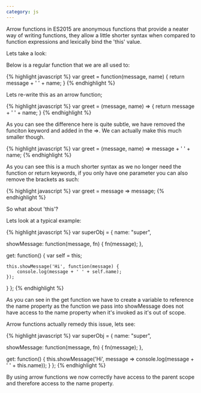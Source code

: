 ```yaml
---
category: js
---
```


Arrow functions in ES2015 are anonymous functions that provide a neater way of writing functions, they allow a little shorter syntax when compared to function expressions and lexically bind the 'this' value.

Lets take a look:

Below is a regular function that we are all used to:

{% highlight javascript %}
var greet = function(message, name) {
  return message + ' ' + name;
}
{% endhighlight %}

Lets re-write this as an arrow function;

{% highlight javascript %}
var greet = (message, name) => {
  return message + ' ' + name;
}
{% endhighlight %}

As you can see the difference here is quite subtle, we have removed the funciton keyword and added in the =>. We can actually make this much smaller though.

{% highlight javascript %}
var greet = (message, name) => message + ' ' + name;
{% endhighlight %}

As you can see this is a much shorter syntax as we no longer need the function or return keywords, if you only have one parameter you can also remove the brackets as such:

{% highlight javascript %}
var greet = message => message;
{% endhighlight %}

So what about 'this'?

Lets look at a typical example:

{% highlight javascript %}
var superObj = {
  name: "super",

  showMessage: function(message, fn) {
    fn(message);
  },

  get: function() {
    var self = this;

    this.showMessage('Hi', function(message) {
        console.log(message + ' ' + self.name);
    });
  }
};
{% endhighlight %}

As you can see in the get function we have to create a variable to reference the name property as the function we pass into showMessage does not have access to the name property when it's invoked as it's out of scope.

Arrow functions actually remedy this issue, lets see:

{% highlight javascript %}
var superObj = {
  name: "super",

  showMessage: function(message, fn) {
    fn(message);
  },

  get: function() {
    this.showMessage('Hi', message => console.log(message + ' ' + this.name));
  }
};
{% endhighlight %}

By using arrow functions we now correctly have access to the parent scope and therefore access to the name property.
